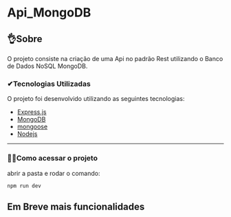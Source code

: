 # Api_MongoDB



##   👌Sobre
O projeto consiste na criação de uma Api no padrão Rest utilizando o Banco de Dados NoSQL MongoDB.



###  ✔Tecnologias Utilizadas
O projeto foi desenvolvido utilizando as seguintes tecnologias:
- [Express.js](https://expressjs.com/pt-br/)
- [MongoDB](https://www.mongodb.com/pt-br)
- [mongoose](https://mongoosejs.com/)
- [Nodejs](https://nodejs.org/en)


---
###    🐱‍🏍Como acessar o projeto
abrir a pasta e
rodar o comando:

```
npm run dev

```



##     Em Breve mais funcionalidades
